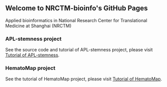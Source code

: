 
## Welcome to NRCTM-bioinfo's GitHub Pages

Applied bioinformatics in National Research Center for Translational Medicine at Shanghai (NRCTM)

### APL-stemness project

See the source code and tutorial of APL-stemness project, please visit [Tutorial of APL-stemness](https://nrctm-bioinfo.github.io/APL_stemness/index.html).

### HematoMap project

See the tutorial of HematoMap project, please visit [Tutorial of HematoMap](https://nrctm-bioinfo.github.io/HematoMap/index.html).










